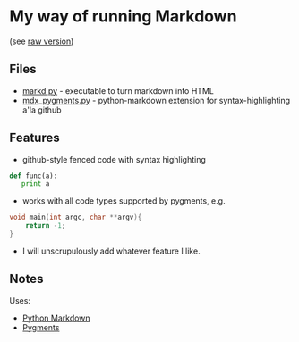 # My way of running Markdown #

(see [raw version](https://raw.github.com/ihrke/mi-markdown/master/README.md))

## Files ##
* [markd.py](markd.py) - executable to turn markdown into HTML
* [mdx_pygments.py](mdx_pygments.py) - python-markdown extension for syntax-highlighting a'la github
                 
## Features ##

* github-style fenced code with syntax highlighting
```python
def func(a):
   print a
```
* works with all code types supported by pygments, e.g.
```c
void main(int argc, char **argv){
    return -1;
}
```
* I will unscrupulously add whatever feature I like.

## Notes ##

Uses:

* [Python Markdown](http://www.freewisdom.org/projects/python-markdown/)
* [Pygments](http://pygments.org/)

